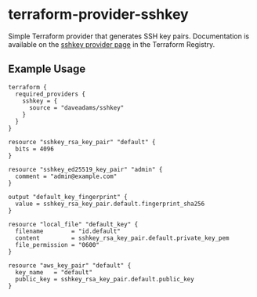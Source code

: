 # terraform-provider-sshkey

Simple Terraform provider that generates SSH key pairs. Documentation is available
on the [sshkey provider page](https://registry.terraform.io/providers/daveadams/sshkey/latest/docs)
in the Terraform Registry.

## Example Usage

    terraform {
      required_providers {
        sshkey = {
          source = "daveadams/sshkey"
        }
      }
    }

    resource "sshkey_rsa_key_pair" "default" {
      bits = 4096
    }

    resource "sshkey_ed25519_key_pair" "admin" {
      comment = "admin@example.com"
    }

    output "default_key_fingerprint" {
      value = sshkey_rsa_key_pair.default.fingerprint_sha256
    }

    resource "local_file" "default_key" {
      filename        = "id.default"
      content         = sshkey_rsa_key_pair.default.private_key_pem
      file_permission = "0600"
    }

    resource "aws_key_pair" "default" {
      key_name   = "default"
      public_key = sshkey_rsa_key_pair.default.public_key
    }
